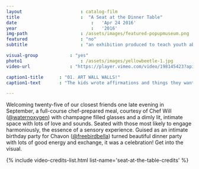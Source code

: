 ```yaml
---
layout 						: catalog-film
title 						:  "A Seat at the Dinner Table"
date 							:   'Apr 24 2016'
year 							:	'2016'
img-path 					: /assets/images/featured-popupmuseum.png
featured 					: "no"
subtitle 					: "an exhibition produced to teach youth about African history"

visual-group 			: "yes"
photo1 						: /assets/images/yellowbeetle-1.jpg
video-url 				: "https://player.vimeo.com/video/198145423?api=1"

caption1-title 		: "01. ART WALL WALLS!"
caption1-text 		: "The kids wrote affirmations and things they wanted to tell themselves and each other on the collaborative art wall."

---
```


Welcoming twenty-five of our closest friends one late evening in September, a full-course chef-prepared meal, courtesy of Chef Will (<a href="http://www.instagram.com/waternoxygen" target="_blank" rel="external" class="post-link">@waternoxygen</a>) with champagne filled glasses and a dimly lit, intimate space with lots of love and sounds.  Seated with those most likely to engage harmoniously, the essence of a sensory experience.  Guised as an intimate birthday party for Chavon (<a href="http://www.instagram.com/freebirdbella" target="_blank" rel="external" class="post-link">@freebirdbella</a>) turned beautiful dinner party with lots of good energy and exchange, it was a celebration!  Get into the visual.

<!-- Credits -->
{% include video-credits-list.html list-name='seat-at-the-table-credits' %}
<!-- #Credits -->

